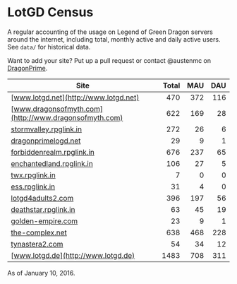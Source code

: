 # LotGD Census
A regular accounting of the usage on Legend of Green Dragon servers around the internet, including total, monthly active and daily active users. See `data/` for historical data.

Want to add your site? Put up a pull request or contact @austenmc on [DragonPrime](http://dragonprime.net).


Site | Total | MAU | DAU
--- | ---:| ---:| ---:
[www.lotgd.net](http://www.lotgd.net)|470|372|116
[www.dragonsofmyth.com](http://www.dragonsofmyth.com)|622|169|28
[stormvalley.rpglink.in](http://stormvalley.rpglink.in)|272|26|6
[dragonprimelogd.net](http://dragonprimelogd.net)|29|9|1
[forbiddenrealm.rpglink.in](http://forbiddenrealm.rpglink.in)|676|237|65
[enchantedland.rpglink.in](http://enchantedland.rpglink.in)|106|27|5
[twx.rpglink.in](http://twx.rpglink.in)|7|0|0
[ess.rpglink.in](http://ess.rpglink.in)|31|4|0
[lotgd4adults2.com](http://lotgd4adults2.com)|396|197|56
[deathstar.rpglink.in](http://deathstar.rpglink.in)|63|45|19
[golden-empire.com](http://golden-empire.com)|23|9|1
[the-complex.net](http://the-complex.net)|638|468|228
[tynastera2.com](http://tynastera2.com)|54|34|12
[www.lotgd.de](http://www.lotgd.de)|1483|708|311

As of January 10, 2016.

